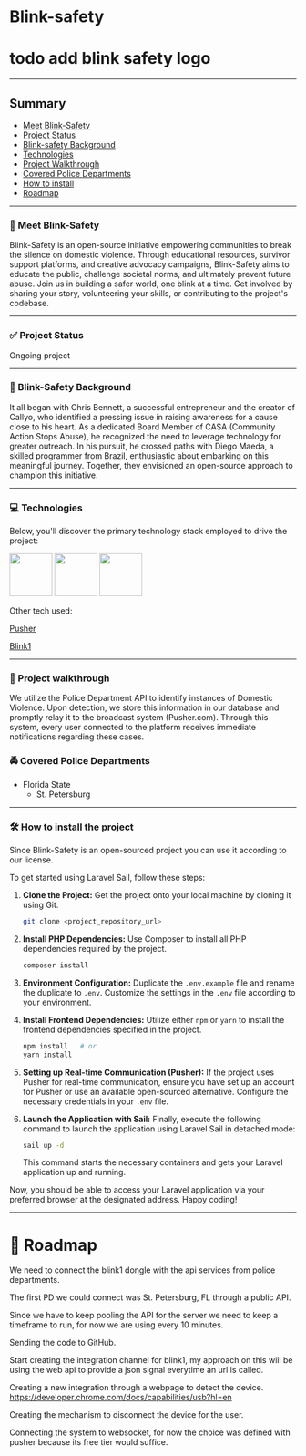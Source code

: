 # Blink-safety
# todo add blink safety logo
___
## Summary
* [Meet Blink-Safety](#purpleheart-meet-blink-safety)
* [Project Status](#whitecheckmark-project-status)
* [Blink-safety Background](#book-blink-safety-background)
* [Technologies](#computer-technologies)
* [Project Walkthrough](#hammer-project-walkthrough)
* [Covered Police Departments](#oncomingpolicecar-covered-police-departments)
* [How to install](#hammerandwrench-how-to-install-the-project)
* [Roadmap](#construction-roadmap)

___

### :purple_heart: Meet Blink-Safety
Blink-Safety is an open-source initiative empowering communities to break the silence on domestic violence. Through educational resources, survivor support platforms, and creative advocacy campaigns, Blink-Safety aims to educate the public, challenge societal norms, and ultimately prevent future abuse. Join us in building a safer world, one blink at a time. Get involved by sharing your story, volunteering your skills, or contributing to the project's codebase.
___

### :white_check_mark: Project Status
Ongoing project
___

### :book: Blink-Safety Background
It all began with Chris Bennett, a successful entrepreneur and the creator of Callyo, who identified a pressing issue in raising awareness for a cause close to his heart. As a dedicated Board Member of CASA (Community Action Stops Abuse), he recognized the need to leverage technology for greater outreach. In his pursuit, he crossed paths with Diego Maeda, a skilled programmer from Brazil, enthusiastic about embarking on this meaningful journey. Together, they envisioned an open-source approach to champion this initiative.
___

### :computer: Technologies
Below, you'll discover the primary technology stack employed to drive the project:

<div>
    <img height="75" loading="lazy" src="https://cdn.jsdelivr.net/gh/devicons/devicon/icons/laravel/laravel-plain.svg" />
    <img height="75" loading="lazy" src="https://cdn.jsdelivr.net/gh/devicons/devicon/icons/postgresql/postgresql-original.svg" />
    <img height="75" src="https://cdn.jsdelivr.net/gh/devicons/devicon/icons/github/github-original-wordmark.svg" />
</div>


Other tech used:

[Pusher](https://pusher.com/)

[Blink1](https://blink1.thingm.com/)
___
### :hammer: Project walkthrough
We utilize the Police Department API to identify instances of Domestic Violence. Upon detection, we store this information in our database and promptly relay it to the broadcast system (Pusher.com). Through this system, every user connected to the platform receives immediate notifications regarding these cases.

### :oncoming_police_car: Covered Police Departments
- Florida State
  - St. Petersburg 

___
### :hammer_and_wrench: How to install the project
Since Blink-Safety is an open-sourced project you can use it according to our license.

To get started using Laravel Sail, follow these steps:

1. **Clone the Project:**
   Get the project onto your local machine by cloning it using Git.

    ```bash
    git clone <project_repository_url>
    ```

2. **Install PHP Dependencies:**
   Use Composer to install all PHP dependencies required by the project.

    ```bash
    composer install
    ```

3. **Environment Configuration:**
   Duplicate the `.env.example` file and rename the duplicate to `.env`. Customize the settings in the `.env` file according to your environment.

4. **Install Frontend Dependencies:**
   Utilize either `npm` or `yarn` to install the frontend dependencies specified in the project.

    ```bash
    npm install   # or
    yarn install
    ```

5. **Setting up Real-time Communication (Pusher):**
   If the project uses Pusher for real-time communication, ensure you have set up an account for Pusher or use an available open-sourced alternative. Configure the necessary credentials in your `.env` file.

6. **Launch the Application with Sail:**
   Finally, execute the following command to launch the application using Laravel Sail in detached mode:

    ```bash
    sail up -d
    ```

   This command starts the necessary containers and gets your Laravel application up and running.

Now, you should be able to access your Laravel application via your preferred browser at the designated address. Happy coding!

___
# :construction: Roadmap



We need to connect the blink1 dongle with the api services from police departments.

The first PD we could connect was St. Petersburg, FL through a public API.

Since we have to keep pooling the API for the server we need to keep a timeframe to run, for now we are using every 10
minutes.

Sending the code to GitHub.

Start creating the integration channel for blink1, my approach on this will be using the web api to provide a json signal
everytime an url is called.

Creating a new integration through a webpage to detect the device.
https://developer.chrome.com/docs/capabilities/usb?hl=en

Creating the mechanism to disconnect the device for the user.

Connecting the system to websocket, for now the choice was defined with pusher because its free tier would suffice.

